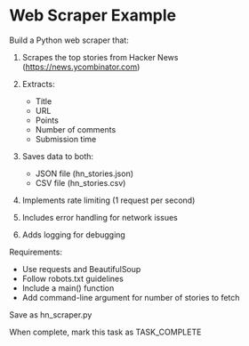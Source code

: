 # Web Scraper Example

Build a Python web scraper that:

1. Scrapes the top stories from Hacker News (https://news.ycombinator.com)
2. Extracts:
   - Title
   - URL
   - Points
   - Number of comments
   - Submission time

3. Saves data to both:
   - JSON file (hn_stories.json)
   - CSV file (hn_stories.csv)

4. Implements rate limiting (1 request per second)
5. Includes error handling for network issues
6. Adds logging for debugging

Requirements:
- Use requests and BeautifulSoup
- Follow robots.txt guidelines
- Include a main() function
- Add command-line argument for number of stories to fetch

Save as hn_scraper.py

When complete, mark this task as TASK_COMPLETE